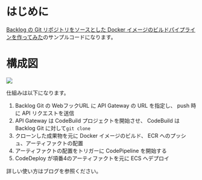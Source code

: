 # はじめに

[Backlog の Git リポジトリをソースとした Docker イメージのビルドパイプラインを作ってみた](https://dev.classmethod.jp/articles/backlog-git-docker-build-cicd-pipeline)のサンプルコードになります。

# 構成図

<image src="/images/backlog_git_docker_build.png">

仕組みは以下になります。

1. Backlog Git の WebフックURL に API Gateway の URL を指定し、 push 時に API リクエストを送信
2. API Gateway は CodeBuild プロジェクトを開始させ、 CodeBuild は Backlog Git に対して`git clone`
3. クローンした成果物を元に Docker イメージのビルド、 ECR へのプッシュ、アーティファクトの配置
4. アーティファクトの配置をトリガーに CodePipeline を開始する
5. CodeDeploy が項番4のアーティファクトを元に ECS へデプロイ

詳しい使い方はブログを参照ください。